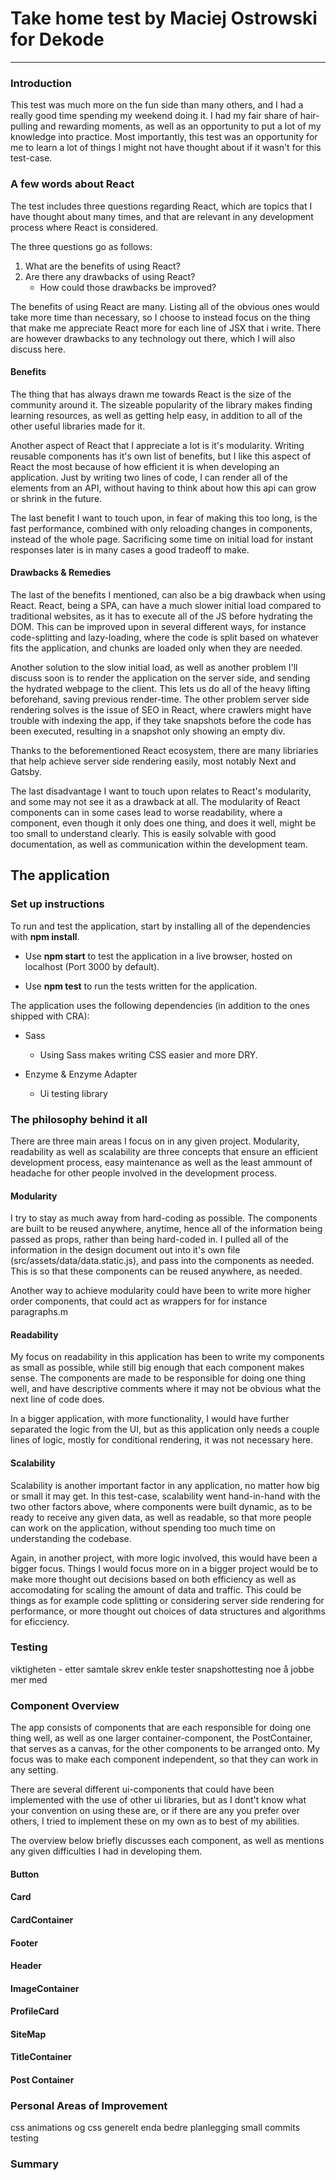 # Take home test by Maciej Ostrowski for Dekode

<hr>

### Introduction

This test was much more on the fun side than many others, and I had a really good time spending my weekend doing it. I had my fair share of hair-pulling and rewarding moments, as well as an opportunity to put a lot of my knowledge into practice. Most importantly, this test was an opportunity for me to learn a lot of things I might not have thought about if it wasn't for this test-case.

### A few words about React

The test includes three questions regarding React, which are topics that I have thought about many times, and that are relevant in any development process where React is considered.

The three questions go as follows:

1. What are the benefits of using React?
2. Are there any drawbacks of using React?
   - How could those drawbacks be improved?

The benefits of using React are many. Listing all of the obvious ones would take more time than necessary, so I choose to instead focus on the thing that make me appreciate React more for each line of JSX that i write. There are however drawbacks to any technology out there, which I will also discuss here.

#### Benefits

The thing that has always drawn me towards React is the size of the community around it. The sizeable popularity of the library makes finding learning resources, as well as getting help easy, in addition to all of the other useful libraries made for it.

Another aspect of React that I appreciate a lot is it's modularity. Writing reusable components has it's own list of benefits, but I like this aspect of React the most because of how efficient it is when developing an application. Just by writing two lines of code, I can render all of the elements from an API, without having to think about how this api can grow or shrink in the future.

The last benefit I want to touch upon, in fear of making this too long, is the fast performance, combined with only reloading changes in components, instead of the whole page. Sacrificing some time on initial load for instant responses later is in many cases a good tradeoff to make.

#### Drawbacks & Remedies

The last of the benefits I mentioned, can also be a big drawback when using React. React, being a SPA, can have a much slower initial load compared to traditional websites, as it has to execute all of the JS before hydrating the DOM. This can be improved upon in several different ways, for instance code-splitting and lazy-loading, where the code is split based on whatever fits the application, and chunks are loaded only when they are needed.

Another solution to the slow initial load, as well as another problem I'll discuss soon is to render the application on the server side, and sending the hydrated webpage to the client. This lets us do all of the heavy lifting beforehand, saving previous render-time. The other problem server side rendering solves is the issue of SEO in React, where crawlers might have trouble with indexing the app, if they take snapshots before the code has been executed, resulting in a snapshot only showing an empty div.

Thanks to the beforementioned React ecosystem, there are many libriaries that help achieve server side rendering easily, most notably Next and Gatsby.

The last disadvantage I want to touch upon relates to React's modularity, and some may not see it as a drawback at all. The modularity of React components can in some cases lead to worse readability, where a component, even though it only does one thing, and does it well, might be too small to understand clearly. This is easily solvable with good documentation, as well as communication within the development team.

## The application

### Set up instructions

To run and test the application, start by installing all of the dependencies with <b>npm install</b>.

- Use <b>npm start</b> to test the application in a live browser, hosted on localhost (Port 3000 by default).

- Use <b>npm test</b> to run the tests written for the application.

The application uses the following dependencies (in addition to the ones shipped with CRA):

- Sass

  - Using Sass makes writing CSS easier and more DRY.

- Enzyme & Enzyme Adapter
  - Ui testing library

### The philosophy behind it all

There are three main areas I focus on in any given project. Modularity, readability as well as scalability are three concepts that ensure an efficient development process, easy maintenance as well as the least ammount of headache for other people involved in the development process.

#### Modularity

I try to stay as much away from hard-coding as possible. The components are built to be reused anywhere, anytime, hence all of the information being passed as props, rather than being hard-coded in. I pulled all of the information in the design document out into it's own file (src/assets/data/data.static.js), and pass into the components as needed. This is so that these components can be reused anywhere, as needed.

Another way to achieve modularity could have been to write more higher order components, that could act as wrappers for for instance paragraphs.m

#### Readability

My focus on readability in this application has been to write my components as small as possible, while still big enough that each component makes sense. The components are made to be responsible for doing one thing well, and have descriptive comments where it may not be obvious what the next line of code does.

In a bigger application, with more functionality, I would have further separated the logic from the UI, but as this application only needs a couple lines of logic, mostly for conditional rendering, it was not necessary here.

#### Scalability

Scalability is another important factor in any application, no matter how big or small it may get. In this test-case, scalability went hand-in-hand with the two other factors above, where components were built dynamic, as to be ready to receive any given data, as well as readable, so that more people can work on the application, without spending too much time on understanding the codebase.

Again, in another project, with more logic involved, this would have been a bigger focus. Things I would focus more on in a bigger project would be to make more thought out decisions based on both efficiency as well as accomodating for scaling the amount of data and traffic. This could be things as for example code splitting or considering server side rendering for performance, or more thought out choices of data structures and algorithms for eficciency.

### Testing

viktigheten - etter samtale
skrev enkle tester
snapshottesting
noe å jobbe mer med

### Component Overview

The app consists of components that are each responsible for doing one thing well, as well as one larger container-component, the PostContainer, that serves as a canvas, for the other components to be arranged onto. My focus was to make each component independent, so that they can work in any setting.

There are several different ui-components that could have been implemented with the use of other ui libraries, but as I dont't know what your convention on using these are, or if there are any you prefer over others, I tried to implement these on my own as to best of my abilities.

The overview below briefly discusses each component, as well as mentions any given difficulties I had in developing them.

#### Button

#### Card

#### CardContainer

#### Footer

#### Header

#### ImageContainer

#### ProfileCard

#### SiteMap

#### TitleContainer

#### Post Container

### Personal Areas of Improvement

css animations og css generelt
enda bedre planlegging
small commits
testing

### Summary

